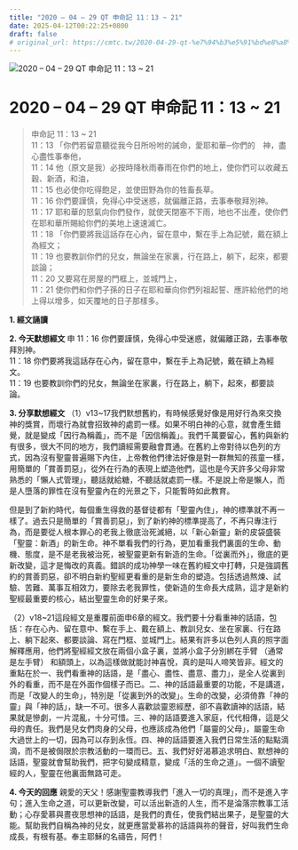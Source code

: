 ```yaml
---
title: "2020 – 04 – 29 QT 申命記 11：13 ~ 21"
date: 2025-04-12T00:22:25+0800
draft: false
# original_url: https://cmtc.tw/2020-04-29-qt-%e7%94%b3%e5%91%bd%e8%a8%98-11%ef%bc%9a13-21
---
```


![2020 – 04 – 29 QT 申命記 11：13 ~ 21](/images/qt.jpg   "2020 – 04 – 29 QT 申命記 11：13 ~ 21")

# 2020 – 04 – 29 QT 申命記 11：13 ~ 21

> 申命記 11：13 ~ 21  
> 11：13 「你們若留意聽從我今日所吩咐的誡命，愛耶和華─你們的　神，盡心盡性事奉他，  
> 11：14 他（原文是我）必按時降秋雨春雨在你們的地上，使你們可以收藏五穀、新酒，和油，  
> 11：15 也必使你吃得飽足，並使田野為你的牲畜長草。  
> 11：16 你們要謹慎，免得心中受迷惑，就偏離正路，去事奉敬拜別神。  
> 11：17 耶和華的怒氣向你們發作，就使天閉塞不下雨，地也不出產，使你們在耶和華所賜給你們的美地上速速滅亡。  
> 11：18 「你們要將我這話存在心內，留在意中，繫在手上為記號，戴在額上為經文；  
> 11：19 也要教訓你們的兒女，無論坐在家裏，行在路上，躺下，起來，都要談論；  
> 11：20 又要寫在房屋的門框上，並城門上，  
> 11：21 使你們和你們子孫的日子在耶和華向你們列祖起誓、應許給他們的地上得以增多，如天覆地的日子那樣多。

**1. 經文誦讀**

**2.  今天默想經文**
申 11：16 你們要謹慎，免得心中受迷惑，就偏離正路，去事奉敬拜別神。  
11：18 你們要將我這話存在心內，留在意中，繫在手上為記號，戴在額上為經文。  
11：19 也要教訓你們的兒女，無論坐在家裏，行在路上，躺下，起來，都要談論。

**3. 分享默想經文**
（1）v13\~17我們默想舊約，有時候感覺好像是用好行為來交換神的獎賞，而壞行為就會招致神的處罰一樣。如果不明白神的心意，就會產生錯覺，就是變成「因行為稱義」，而不是「因信稱義」。我們千萬要留心，舊約與新約有很多，很大不同的地方，我們讀經需要融會貫通。在舊約上帝對待以色列的方式，因為沒有聖靈普遍賜下內住，上帝教他們律法好像是對一群無知的孩童一樣，用簡單的「賞善罰惡」，從外在行為的表現上塑造他們，這也是今天許多父母非常熟悉的「懶人式管理」，聽話就給糖，不聽話就處罰一樣。不是說上帝是懶人，而是人墮落的罪性在沒有聖靈內在的光景之下，只能暫時如此教育。

但是到了新約時代，每個重生得救的基督徒都有「聖靈內住」，神的標準就不再一樣了。過去只是簡單的「賞善罰惡」，到了新約神的標準提高了，不再只專注行為，而是要從人根本罪心的老我上徹底治死滅絕，以「新心新靈」新的皮袋盛裝「聖靈：新酒」的新生命。神不單看我們的行為，更加看重我們裏面的生命、動機、態度，是不是老我被治死，被聖靈更新有新造的生命。「從裏而外」，徹底的更新改變，這才是悔改的真義。錯誤的成功神學一味在舊約經文中打轉，只是強調舊約的賞善罰惡，卻不明白新約聖經更看重的是新生命的塑造。包括透過熬煉、試驗、苦難、萬事互相效力，要除去老我罪性，使新造的生命長大成熟，這才是新約聖經最重要的核心，結出聖靈生命的好果子來。

（2）v18\~21這段經文是重覆前面申6章的經文。我們要十分看重神的話語，包括：存在心內、留在意中、繫在手上、戴在額上、教訓兒女、坐在家裏、行在路上、躺下起來、都要談論、寫在門框、並城門上。結果有許多以色列人真的照字面解釋應用，他們將聖經經文放在兩個小盒子裏，並將小盒子分別綁在手臂 （通常是左手臂） 和額頭上，以為這樣做就能討神喜悅，真的是叫人啼笑皆非。經文的重點在於一、我們看重神的話語，是「盡心、盡性、盡意、盡力」，是全人從裏到外的看重，而不是在外面作個樣子而已。二、神的話語最重要的功能，不是講道，而是「改變人的生命」，特別是「從裏到外的改變」。生命的改變，必須倚靠「神的靈」與「神的話」，缺一不可。很多人喜歡談靈恩經歷，卻不喜歡讀神的話語，結果就是慘劇，一片混亂，十分可惜。三、神的話語要進入家庭，代代相傳，這是父母的責任。我們是兒女們肉身的父母，也應該成為他們「屬靈的父母」，屬靈生命大過世上的一切，因為可以存到永恆。四、神的話語要進入我們日常生活的點點滴滴，而不是被侷限於宗教活動的一環而已。五、我們好好渴慕追求明白、默想神的話語，聖靈就會幫助我們，把字句變成精意，變成「活的生命之道」。一個不讀聖經的人，聖靈在他裏面無路可走。

**4. 今天的回應**
親愛的天父！感謝聖靈教導我們「進入一切的真理」，而不是進入字句；進入生命之道，可以更新改變，可以活出新造的人生，而不是淪落宗教事工活動；心存愛慕與晝夜思想神的話語，是我們的責任，使我們結出果子，是聖靈的大能。幫助我們自稱為神的兒女，就更應當愛慕祢的話語與祢的聲音，好叫我們生命成長，有根有基。奉主耶穌的名禱告，阿們！
